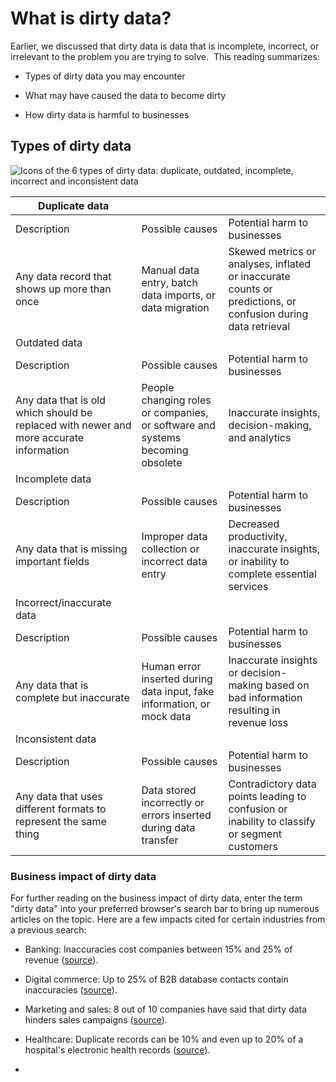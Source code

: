 What is dirty data?
===================

Earlier, we discussed that dirty data is data that is incomplete, incorrect, or irrelevant to the problem you are trying to solve.  This reading summarizes:

-   Types of dirty data you may encounter

-   What may have caused the data to become dirty

-   How dirty data is harmful to businesses

Types of dirty data
-------------------

![Icons of the 6 types of dirty data: duplicate, outdated, incomplete, incorrect and inconsistent data](https://d3c33hcgiwev3.cloudfront.net/imageAssetProxy.v1/apsqUaUcTWabKlGlHK1mGw_2d181a03a4c6408aa1b7be625c6f9c97_Screen-Shot-2021-01-24-at-11.51.49-PM.png?expiry=1642636800000&hmac=8p1Yp5ZvZ9t4NWnQn30_bGU00eh1L2N-vo1lNFyGFIs)


| Duplicate data                                                                         |                                                                               |                                                                                                              |
| -------------------------------------------------------------------------------------- | ----------------------------------------------------------------------------- | ------------------------------------------------------------------------------------------------------------ |
| Description                                                                            | Possible causes                                                               | Potential harm to businesses                                                                                 |
| Any data record that shows up more than once                                           | Manual data entry, batch data imports, or data migration                      | Skewed metrics or analyses, inflated or inaccurate counts or predictions, or confusion during data retrieval |
| Outdated data                                                                          |                                                                               |                                                                                                              |
| Description                                                                            | Possible causes                                                               | Potential harm to businesses                                                                                 |
| Any data that is old which should be replaced with newer and more accurate information | People changing roles or companies, or software and systems becoming obsolete | Inaccurate insights, decision-making, and analytics                                                          |
| Incomplete data                                                                        |
| Description                                                                            | Possible causes                                                               | Potential harm to businesses                                                                                 |
| Any data that is missing important fields                                              | Improper data collection or incorrect data entry                              | Decreased productivity, inaccurate insights, or inability to complete essential services                     |
| Incorrect/inaccurate data                                                              |                                                                               |                                                                                                              |
| Description                                                                            | Possible causes                                                               | Potential harm to businesses                                                                                 |
| Any data that is complete but inaccurate                                               | Human error inserted during data input, fake information, or mock data        | Inaccurate insights or decision-making based on bad information resulting in revenue loss                    |
| Inconsistent data                                                                      |                                                                               |                                                                                                              |
| Description                                                                            | Possible causes                                                               | Potential harm to businesses                                                                                 |
| Any data that uses different formats to represent the same thing                       | Data stored incorrectly or errors inserted during data transfer               | Contradictory data points leading to confusion or inability to classify or segment customers                 |

### Business impact of dirty data

For further reading on the business impact of dirty data, enter the term "dirty data" into your preferred browser's search bar to bring up numerous articles on the topic. Here are a few impacts cited for certain industries from a previous search:

-   Banking: Inaccuracies cost companies between 15% and 25% of revenue ([source](https://sloanreview.mit.edu/article/seizing-opportunity-in-data-quality/ "This link takes you to an MIT Sloan Management Review article.")).

-   Digital commerce: Up to 25% of B2B database contacts contain inaccuracies ([source](https://www.demandgen.com/dirty-data-what-is-it-costing-you/ "This link takes you to a DemandGen blog article. ")).

-   Marketing and sales: 8 out of 10 companies have said that dirty data hinders sales campaigns ([source](https://www.dqglobal.com/2011/05/04/obsolete-or-dirty-data/ "This link takes you to a DQ Global blog article.")).

-   Healthcare: Duplicate records can be 10% and even up to 20% of a hospital's electronic health records ([source](https://searchhealthit.techtarget.com/feature/Hospitals-battle-duplicate-medical-records-with-technology "This link takes you to a TechTarget article for health IT.")).

-
